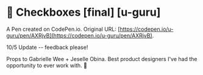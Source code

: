 # 💯 Checkboxes [final] [u-guru] 

A Pen created on CodePen.io. Original URL: [https://codepen.io/u-guru/pen/AXRjvB](https://codepen.io/u-guru/pen/AXRjvB).

10/5 Update -- feedback please! 

Props to Gabrielle Wee + Jeselle Obina. Best product designers I've had the opportunity to ever work with. 🤫
